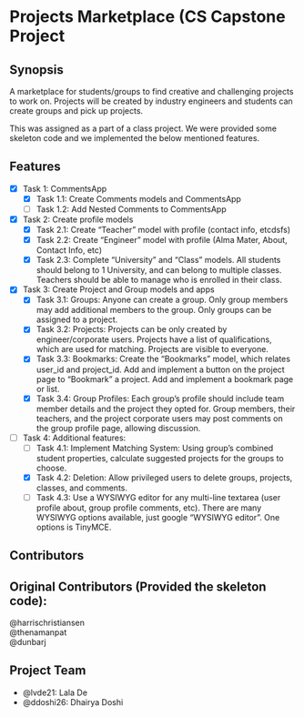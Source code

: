 # Projects Marketplace (CS Capstone Project

## Synopsis

A marketplace for students/groups to find creative and challenging projects to work on. Projects will be created by industry engineers and students can create groups and pick up projects.

This was assigned as a part of a class project. We were provided some skeleton code and we implemented the below mentioned features.

## Features

- [x] Task 1: CommentsApp
   - [x] Task 1.1: Create Comments models and CommentsApp
   - [ ] Task 1.2: Add Nested Comments to CommentsApp

- [x] Task 2: Create profile models
   - [x] Task 2.1: Create “Teacher” model with profile (contact info, etcdsfs)
   - [x] Task 2.2: Create “Engineer” model with profile (Alma Mater, About, Contact Info, etc)
   - [x] Task 2.3: Complete “University” and “Class” models. All students should belong to 1 University, and can belong to multiple classes. Teachers should be able to manage who is enrolled in their class.
    
- [x] Task 3: Create Project and Group models and apps
   - [x] Task 3.1: Groups: Anyone can create a group. Only group members may add additional members to the group. Only groups can be assigned to a project.
   - [x] Task 3.2: Projects: Projects can be only created by engineer/corporate users. Projects have a list of qualifications, which are used for matching. Projects are visible to everyone.
   - [x] Task 3.3: Bookmarks: Create the “Bookmarks” model, which relates user_id and project_id. Add and implement a button on the project page to “Bookmark” a project. Add and implement a bookmark page or list.
   - [x] Task 3.4: Group Profiles: Each group’s profile should include team member details and the project they opted for. Group members, their teachers, and the project corporate users may post comments on the group profile page, allowing discussion.
    
- [ ] Task 4: Additional features:    
   - [ ] Task 4.1: Implement Matching System: Using group’s combined student properties, calculate suggested projects for the groups to choose.
   - [x] Task 4.2: Deletion: Allow privileged users to delete groups, projects, classes, and comments.
   - [ ] Task 4.3: Use a WYSIWYG editor for any multi-line textarea (user profile about, group profile comments, etc). There are many WYSIWYG options available, just google “WYSIWYG editor”. One options is TinyMCE.
    
## Contributors

## Original Contributors (Provided the skeleton code):
 @harrischristiansen  
 @thenamanpat  
 @dunbarj
 
## Project Team
- @lvde21: Lala De
- @ddoshi26: Dhairya Doshi
